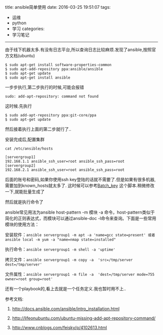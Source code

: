 title: ansible简单使用
date: 2016-03-25 19:51:07
tags:
  - 运维
  - python
  - 学习
categories:
  - 学习笔记
---

由于线下机器太多.有没有日志平台,所以查询日志比较麻烦.发现了ansible,按照官方文档(ubuntu)
````
$ sudo apt-get install software-properties-common
$ sudo apt-add-repository ppa:ansible/ansible
$ sudo apt-get update
$ sudo apt-get install ansible
````

一步步执行,第二步执行的时候,可能会报错
````
sudo: add-apt-repository: command not found
````

这时候.先执行
````
$ sudo add-apt-repository ppa:git-core/ppa
$ sudo apt-get update
````

然后接着执行上面的第二步就行了..


安装完成后,配置集群
````
cat /etc/ansible/hosts
````
````
[servergroup1]
192.168.1.1 ansible_ssh_user=root ansible_ssh_pass=root
[servergroup2]
192.168.2.1 ansible_ssh_user=root ansible_ssh_pass=root
````

后面的账号和密码,如果你使用ssh key登陆的话就不需要了.但是如果有很多机器,需要加到known_hosts就太多了.
这时候可以参考[Batch_key](https://github.com/linuxyan/linuxyan/blob/master/python/Batch_create_pub_key/Batch_key.py)
这个脚本.稍微修改一下,就能批量生成了


然后就是执行命令了

ansible常见用法为ansible host-pattern -m 模块 -a 命令，host-pattern类似于简化的正则表达式，而模块可以通过ansible-doc -l命令来查询。下面是一些常用模块的使用方法：

安装软件：`ansible servergroup1 -m apt -a 'name=gcc state=present' 或者ansible local -m yum -a "name=nmap state=installed"`

执行命令：`ansible servergroup1 -m shell -a 'uptime'`

拷贝文件：`ansible servergroup1 -m copy -a  'src=/tmp/server dest=/tmp/server'`

文件属性：`ansible servergroup1 -m file -a  'dest=/tmp/server mode=755 owner=root group=root'`

还有一个playbook的,看上去就是一个任务定义.我也暂时用不上..

参考文档:

1. http://docs.ansible.com/ansible/intro_installation.html

2. http://lifeonubuntu.com/ubuntu-missing-add-apt-repository-command/

3. http://www.cnblogs.com/feisky/p/4102613.html